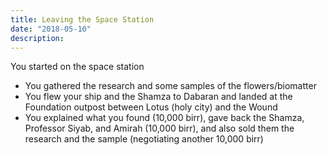 ```yaml
---
title: Leaving the Space Station
date: "2018-05-10"
description: 
---
```


You started on the space station

- You gathered the research and some samples of the flowers/biomatter
- You flew your ship and the Shamza to Dabaran and landed at the Foundation outpost between Lotus (holy city) and the Wound
- You explained what you found (10,000 birr), gave back the Shamza, Professor Siyab, and Amirah (10,000 birr), and also sold them the research and the sample (negotiating another 10,000 birr)
